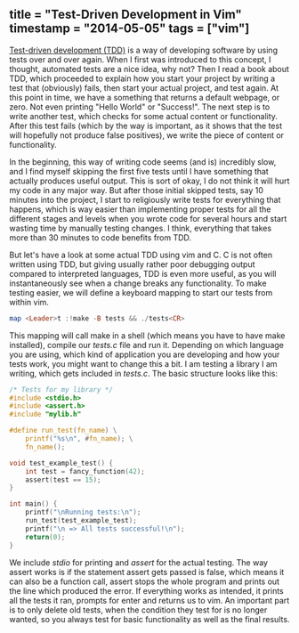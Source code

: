 title = "Test-Driven Development in Vim"
timestamp = "2014-05-05"
tags = ["vim"]
---
[Test-driven development (TDD)](https://en.wikipedia.org/wiki/Test-driven_development) is a way of developing software by using tests over and over again. When I first was introduced to this concept, I thought, automated tests are a nice idea, why not? Then I read a book about TDD, which proceeded to explain how you start your project by writing a test that (obviously) fails, then start your actual project, and test again. At this point in time, we have a something that returns a default webpage, or zero. Not even printing "Hello World" or "Success!". The next step is to write another test, which checks for some actual content or functionality. After this test fails (which by the way is important, as it shows that the test will hopefully not produce false positives), we write the piece of content or functionality.

In the beginning, this way of writing code seems (and is) incredibly slow, and I find myself skipping the first five tests until I have something that actually produces useful output. This is sort of okay, I do not think it will hurt my code in any major way. But after those initial skipped tests, say 10 minutes into the project, I start to religiously write tests for everything that happens, which is way easier than implementing proper tests for all the different stages and levels when you wrote code for several hours and start wasting time by manually testing changes. I think, everything that takes more than 30 minutes to code benefits from TDD.

But let's have a look at some actual TDD using vim and C. C is not often written using TDD, but giving usually rather poor debugging output compared to interpreted languages, TDD is even more useful, as you will instantaneously see when a change breaks any functionality. To make testing easier, we will define a keyboard mapping to start our tests from within vim.

```haskell
map <Leader>t :!make -B tests && ./tests<CR>
```

This mapping will call make in a shell (which means you have to have make installed), compile our *tests.c* file and run it. Depending on which language you are using, which kind of application you are developing and how your tests work, you might want to change this a bit. I am testing a library I am writing, which gets included in *tests.c*. The basic structure looks like this:

```C
/* Tests for my library */
#include <stdio.h>
#include <assert.h>
#include "mylib.h"

#define run_test(fn_name) \
    printf("%s\n", #fn_name); \
    fn_name();

void test_example_test() {
    int test = fancy_function(42);
    assert(test == 15);
}

int main() {
    printf("\nRunning tests:\n");
    run_test(test_example_test);
    printf("\n => All tests successful!\n");
    return(0);
}
```

We include *stdio* for printing and *assert* for the actual testing. The way assert works is if the statement assert gets passed is false, which means it can also be a function call, assert stops the whole program and prints out the line which produced the error. If everything works as intended, it prints all the tests it ran, prompts for enter and returns us to vim. An important part is to only delete old tests, when the condition they test for is no longer wanted, so you always test for basic functionality as well as the final results.
